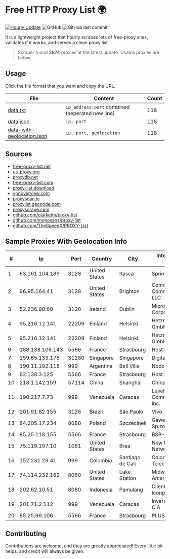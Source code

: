 
# Free HTTP Proxy List 🌍

[![Hourly Update](https://github.com/mertguvencli/http-proxy-list/actions/workflows/main.yml/badge.svg?branch=main)](https://github.com/mertguvencli/http-proxy-list/actions/workflows/main.yml)
![GitHub](https://img.shields.io/github/license/mertguvencli/http-proxy-list)
![GitHub last commit](https://img.shields.io/github/last-commit/mertguvencli/http-proxy-list)

It is a lightweight project that hourly scrapes lots of free-proxy sites, validates if it works, and serves a clean proxy list.


> Scraper found **2874** proxies at the latest update. Usable proxies are below.

## Usage

Click the file format that you want and copy the URL.


|File|Content|Count|
|----|-------|-----|
|[data.txt](https://raw.githubusercontent.com/mertguvencli/http-proxy-list/main/proxy-list/data.txt)|`ip_address:port` combined (seperated new line)|118|
|[data.json](https://raw.githubusercontent.com/mertguvencli/http-proxy-list/main/proxy-list/data.json)|`ip, port`|118|
|[data-with-geolocation.json](https://raw.githubusercontent.com/mertguvencli/http-proxy-list/main/proxy-list/data-with-geolocation.json)|`ip, port, geolocation`|118|

## Sources

* [free-proxy-list.net](https://free-proxy-list.net)
* [us-proxy.org](https://www.us-proxy.org)
* [proxydb.net](http://proxydb.net)
* [free-proxy-list.com](https://free-proxy-list.com/?page=&port=&type%5B%5D=http&type%5B%5D=https&up_time=0&search=Search)
* [proxy-list.download](https://www.proxy-list.download/HTTP)
* [vpnoverview.com](https://vpnoverview.com/privacy/anonymous-browsing/free-proxy-servers)
* [proxyscan.io](https://www.proxyscan.io)
* [proxylist.geonode.com](https://proxylist.geonode.com/api/proxy-list?limit=300&page=1&sort_by=lastChecked&sort_type=desc&protocols=http,https)
* [proxyscrape.com](https://api.proxyscrape.com/v2/?request=displayproxies&protocol=http&timeout=10000&country=all&ssl=all&anonymity=all)
* [github.com/clarketm/proxy-list](https://raw.githubusercontent.com/clarketm/proxy-list/master/proxy-list-raw.txt)
* [github.com/monosans/proxy-list](https://raw.githubusercontent.com/monosans/proxy-list/main/proxies/http.txt)
* [github.com/TheSpeedX/PROXY-List](https://raw.githubusercontent.com/TheSpeedX/PROXY-List/master/http.txt)


## Sample Proxies With Geolocation Info

|#|Ip|Port|Country|City|Internet Service Provider|
|-|--|----|-------|----|-------------------------|
|1|63.161.104.189|3128|United States|Itasca|Sprint|
|2|96.95.164.41|3128|United States|Brighton|Comcast Cable Communications, LLC|
|3|52.236.90.60|3128|Ireland|Dublin|Microsoft Corporation|
|4|95.216.12.141|22209|Finland|Helsinki|Hetzner Online GmbH|
|5|95.216.12.141|22209|Finland|Helsinki|Hetzner Online GmbH|
|6|188.138.106.143|5566|France|Strasbourg|Host Europe GmbH|
|7|159.65.133.175|31280|Singapore|Singapore|DigitalOcean, LLC|
|8|190.11.192.118|999|Argentina|Bell Ville|Nodosud S.A|
|9|62.138.3.125|5566|France|Strasbourg|Host Europe GmbH|
|10|218.1.142.159|57114|China|Shanghai|China Telecom|
|11|190.217.7.73|999|Venezuela|Caracas|Level 3 Communications, Inc.|
|12|201.91.82.155|3128|Brazil|São Paulo|Vivo|
|13|84.205.17.234|8080|Poland|Szczecinek|Gawex Media Sp.zoo|
|14|85.25.118.155|5566|France|Strasbourg|BSB-SERVICE|
|15|75.119.197.10|1081|United States|Brea|New Dream Network, LLC|
|16|152.231.29.41|999|Colombia|Santiago de Cali|Colombiatel Telecomunicaciones|
|17|74.114.232.162|8080|United States|Lake Station|Midwest Telecom of America, Inc|
|18|202.62.10.51|8080|Indonesia|Pamulang|Client Jakarta Iconpln|
|19|201.71.2.112|999|Venezuela|Caracas|Inversiones Rdn3 C.A|
|20|85.25.99.106|5566|France|Strasbourg|PLUSSERVER|



## Contributing

Contributions are welcome, and they are greatly appreciated! Every
little bit helps, and credit will always be given.

